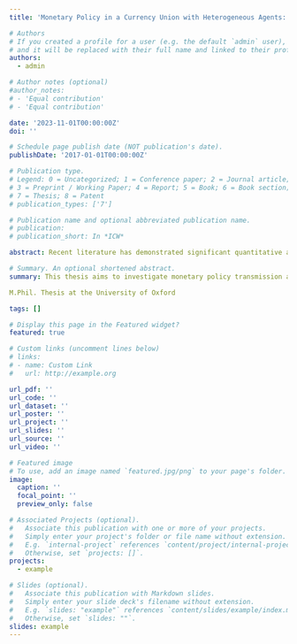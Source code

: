 ```yaml
---
title: 'Monetary Policy in a Currency Union with Heterogeneous Agents: Insights from a TE-TANK model'

# Authors
# If you created a profile for a user (e.g. the default `admin` user), write the username (folder name) here
# and it will be replaced with their full name and linked to their profile.
authors:
  - admin

# Author notes (optional)
#author_notes:
# - 'Equal contribution' 
# - 'Equal contribution'

date: '2023-11-01T00:00:00Z'
doi: ''

# Schedule page publish date (NOT publication's date).
publishDate: '2017-01-01T00:00:00Z'

# Publication type.
# Legend: 0 = Uncategorized; 1 = Conference paper; 2 = Journal article;
# 3 = Preprint / Working Paper; 4 = Report; 5 = Book; 6 = Book section;
# 7 = Thesis; 8 = Patent
# publication_types: ['7']

# Publication name and optional abbreviated publication name.
# publication: 
# publication_short: In *ICW*

abstract: Recent literature has demonstrated significant quantitative and qualitative changes in the predictions of New Keynesian models when the representative agent framework is abandoned and heterogeneity across agents is taken into account. This thesis aims to investigate monetary policy transmission and optimal monetary policy in a currency union with heterogeneous agent. To this end, I utilize a Two-Economy-Two-Agent New Keynesian (TE-TANK) model to study the impact of cross- and within-country heterogeneity on the conduct of monetary policy. The two closed economies share a common currency and differ only in the fraction of Keynesian and Ricardian consumers. To strengthen the empirical underpinnings of the model, household balance sheet data from the Household Finance and Consumption Survey of the ECB is used for the calibration of the model.

# Summary. An optional shortened abstract.
summary: This thesis aims to investigate monetary policy transmission and optimal monetary policy in a currency union with heterogeneous agent. To this end, I utilize a TE-TANK model to study the impact of cross- and within-country heterogeneity on the conduct of monetary policy.

M.Phil. Thesis at the University of Oxford

tags: []

# Display this page in the Featured widget?
featured: true

# Custom links (uncomment lines below)
# links:
# - name: Custom Link
#   url: http://example.org

url_pdf: ''
url_code: ''
url_dataset: ''
url_poster: ''
url_project: ''
url_slides: ''
url_source: ''
url_video: ''

# Featured image
# To use, add an image named `featured.jpg/png` to your page's folder.
image:
  caption: ''
  focal_point: ''
  preview_only: false

# Associated Projects (optional).
#   Associate this publication with one or more of your projects.
#   Simply enter your project's folder or file name without extension.
#   E.g. `internal-project` references `content/project/internal-project/index.md`.
#   Otherwise, set `projects: []`.
projects:
  - example

# Slides (optional).
#   Associate this publication with Markdown slides.
#   Simply enter your slide deck's filename without extension.
#   E.g. `slides: "example"` references `content/slides/example/index.md`.
#   Otherwise, set `slides: ""`.
slides: example
---
```


